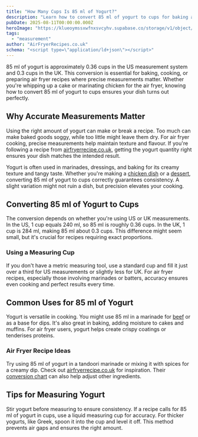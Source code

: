 ```yaml
---
title: "How Many Cups Is 85 ml of Yogurt?"
description: "Learn how to convert 85 ml of yogurt to cups for baking and cooking with this simple guide. Perfect for air fryer recipes!"
pubDate: 2025-08-11T00:00:00.000Z
heroImage: "https://klueoymssxwfnxsvcyhv.supabase.co/storage/v1/object/public/md/how-many-cups-is-85-ml-of-yogurt-862e599e.webp"
tags:
  - "measurement"
author: "AirFryerRecipes.co.uk"
schema: "<script type=\"application/ld+json\"></script>"
---
```


<p>85 ml of yogurt is approximately 0.36 cups in the US measurement system and 0.3 cups in the UK. This conversion is essential for baking, cooking, or preparing air fryer recipes where precise measurements matter. Whether you're whipping up a cake or marinating chicken for the air fryer, knowing how to convert 85 ml of yogurt to cups ensures your dish turns out perfectly.</p>  

<h2>Why Accurate Measurements Matter</h2>  
<p>Using the right amount of yogurt can make or break a recipe. Too much can make baked goods soggy, while too little might leave them dry. For air fryer cooking, precise measurements help maintain texture and flavour. If you're following a recipe from <a href=https://www.airfryerrecipe.co.uk/recipes>airfryerrecipe.co.uk</a>, getting the yogurt quantity right ensures your dish matches the intended result.</p>  

<p>Yogurt is often used in marinades, dressings, and baking for its creamy texture and tangy taste. Whether you're making a <a href=https://www.airfryerrecipe.co.uk/recipe-category/chicken>chicken dish</a> or a <a href=https://www.airfryerrecipe.co.uk/recipe-category/dessert>dessert</a>, converting 85 ml of yogurt to cups correctly guarantees consistency. A slight variation might not ruin a dish, but precision elevates your cooking.</p>  

<h2>Converting 85 ml of Yogurt to Cups</h2>  
<p>The conversion depends on whether you're using US or UK measurements. In the US, 1 cup equals 240 ml, so 85 ml is roughly 0.36 cups. In the UK, 1 cup is 284 ml, making 85 ml about 0.3 cups. This difference might seem small, but it's crucial for recipes requiring exact proportions.</p>  

<h3>Using a Measuring Cup</h3>  
<p>If you don't have a metric measuring tool, use a standard cup and fill it just over a third for US measurements or slightly less for UK. For air fryer recipes, especially those involving marinades or batters, accuracy ensures even cooking and perfect results every time.</p>  

<h2>Common Uses for 85 ml of Yogurt</h2>  
<p>Yogurt is versatile in cooking. You might use 85 ml in a marinade for <a href=https://www.airfryerrecipe.co.uk/recipe-category/beef>beef</a> or as a base for dips. It's also great in baking, adding moisture to cakes and muffins. For air fryer users, yogurt helps create crispy coatings or tenderises proteins.</p>  

<h3>Air Fryer Recipe Ideas</h3>  
<p>Try using 85 ml of yogurt in a tandoori marinade or mixing it with spices for a creamy dip. Check out <a href=https://www.airfryerrecipe.co.uk>airfryerrecipe.co.uk</a> for inspiration. Their <a href=https://www.airfryerrecipe.co.uk/air-fryer-conversion-chart>conversion chart</a> can also help adjust other ingredients.</p>  

<h2>Tips for Measuring Yogurt</h2>  
<p>Stir yogurt before measuring to ensure consistency. If a recipe calls for 85 ml of yogurt in cups, use a liquid measuring cup for accuracy. For thicker yogurts, like Greek, spoon it into the cup and level it off. This method prevents air gaps and ensures the right amount.</p>